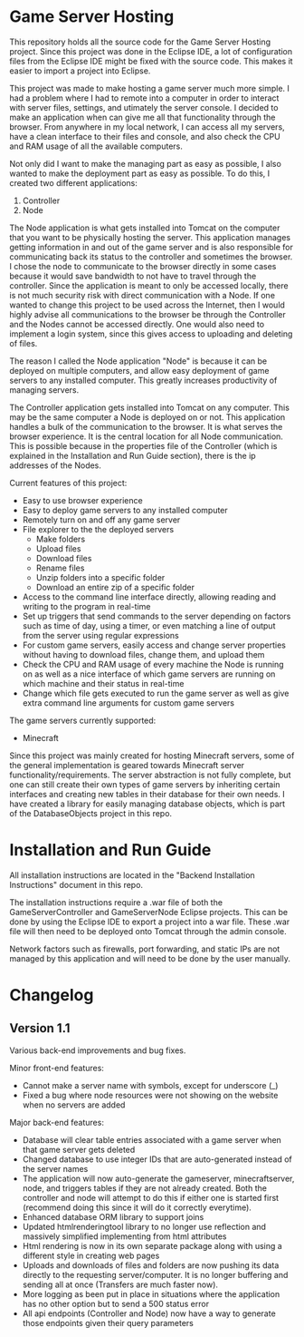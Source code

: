 # Game Server Hosting

This repository holds all the source code for the Game Server Hosting project. Since this project was done in the Eclipse IDE, a lot of configuration files from the Eclipse IDE might be fixed with the source code. This makes it easier to import a project into Eclipse.

This project was made to make hosting a game server much more simple. I had a problem where I had to remote into a computer in order to interact with server files, settings, and utimately the server console. I decided to make an application when can give me all that functionality through the browser. From anywhere in my local network, I can access all my servers, have a clean interface to their files and console, and also check the CPU and RAM usage of all the available computers.

Not only did I want to make the managing part as easy as possible, I also wanted to make the deployment part as easy as possible.  To do this, I created two different applications:
1. Controller
2. Node

The Node application is what gets installed into Tomcat on the computer that you want to be physically hosting the server. This application manages getting information in and out of the game server and is also responsible for communicating back its status to the controller and sometimes the browser. I chose the node to communicate to the browser directly in some cases because it would save bandwidth to not have to travel through the controller. Since the application is meant to only be accessed locally, there is not much security risk with direct communication with a Node. If one wanted to change this project to be used across the Internet, then I would highly advise all communications to the browser be through the Controller and the Nodes cannot be accessed directly. One would also need to implement a login system, since this gives access to uploading and deleting of files.

The reason I called the Node application "Node" is because it can be deployed on multiple computers, and allow easy deployment of game servers to any installed computer. This greatly increases productivity of managing servers.

The Controller application gets installed into Tomcat on any computer. This may be the same computer a Node is deployed on or not. This application handles a bulk of the communication to the browser. It is what serves the browser experience. It is the central location for all Node communication. This is possible because in the properties file of the Controller (which is explained in the Installation and Run Guide section), there is the ip addresses of the Nodes.

Current features of this project:

* Easy to use browser experience
* Easy to deploy game servers to any installed computer
* Remotely turn on and off any game server
* File explorer to the the deployed servers
	* Make folders
	* Upload files
	* Download files
	* Rename files
	* Unzip folders into a specific folder
	* Download an entire zip of a specific folder
* Access to the command line interface directly, allowing reading and writing to the program in real-time
* Set up triggers that send commands to the server depending on factors such as time of day, using a timer, or even matching a line of output from the server using regular expressions
* For custom game servers, easily access and change server properties without having to download files, change them, and upload them
* Check the CPU and RAM usage of every machine the Node is running on as well as a nice interface of which game servers are running on which machine and their status in real-time
* Change which file gets executed to run the game server as well as give extra command line arguments for custom game servers

The game servers currently supported:

* Minecraft

Since this project was mainly created for hosting Minecraft servers, some of the general implementation is geared towards Minecraft server functionality/requirements. The server abstraction is not fully complete, but one can still create their own types of game servers by inheriting certain interfaces and creating new tables in their database for their own needs. I have created a library for easily managing database objects, which is part of the DatabaseObjects project in this repo.

# Installation and Run Guide

All installation instructions are located in the "Backend Installation Instructions" document in this repo.

The installation instructions require a .war file of both the GameServerController and GameServerNode Eclipse projects. This can be done by using the Eclipse IDE to export a project into a war file. These .war file will then need to be deployed onto Tomcat through the admin console.

Network factors such as firewalls, port forwarding, and static IPs are not managed by this application and will need to be done by the user manually.

# Changelog

## Version 1.1
Various back-end improvements and bug fixes.

Minor front-end features:
* Cannot make a server name with symbols, except for underscore (_)
* Fixed a bug where node resources were not showing on the website when no servers are added

Major back-end features:
* Database will clear table entries associated with a game server when that game server gets deleted
* Changed database to use integer IDs that are auto-generated instead of the server names
* The application will now auto-generate the gameserver, minecraftserver, node, and triggers tables if they are not already created. Both the controller and node will attempt to do this if either one is started first (recommend doing this since it will do it correctly everytime).
* Enhanced database ORM library to support joins
* Updated htmlrenderingtool library to no longer use reflection and massively simplified implementing from html attributes
* Html rendering is now in its own separate package along with using a different style in creating web pages
* Uploads and downloads of files and folders are now pushing its data directly to the requesting server/computer. It is no longer buffering and sending all at once (Transfers are much faster now).
* More logging as been put in place in situations where the application has no other option but to send a 500 status error
* All api endpoints (Controller and Node) now have a way to generate those endpoints given their query parameters